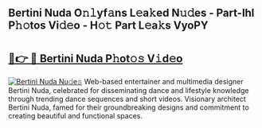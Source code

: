 ## Bertini Nuda O𝚗𝚕yf𝚊ns L𝚎a𝚔ed N𝚞𝚍es - Part-Ihl P𝚑𝚘tos Vi𝚍𝚎o - H𝚘𝚝 Part L𝚎a𝚔s VyoPY

# <h2><a href="http://kfcr7w.oniu.top/?m=Bertini+Nuda">🔗👉 🔴 Bertini Nuda P𝚑ot𝚘𝚜 V𝚒d𝚎o</a></h2>

[![Bertini Nuda Nu𝚍e𝚜](https://i.imgur.com/0qMVB7G.gif)](http://kfcr7w.oniu.top/?m=Bertini+Nuda)
Web-based entertainer and multimedia designer Bertini Nuda, celebrated for disseminating dance and lifestyle knowledge through trending dance sequences and short videos. Visionary architect Bertini Nuda, famed for their groundbreaking designs and commitment to creating beautiful and functional spaces.  
